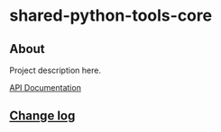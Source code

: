 # shared-python-tools-core

## About

Project description here.

[API Documentation]()

## [Change log](CHANGELOG.md)
